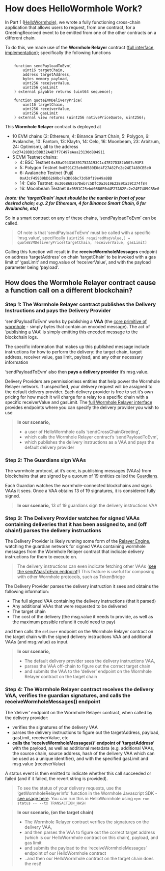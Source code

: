 # How does HelloWormhole Work?

In Part 1 ([HelloWormhole](https://github.com/JoeHowarth/hello-wormhole/)), we wrote a fully functioning cross-chain application that allows users to request, from one contract, for a GreetingReceived event to be emitted from one of the other contracts on a different chain. 

To do this, we made use of the **********************************Wormhole Relayer********************************** contract ([full interface](https://github.com/wormhole-foundation/wormhole/blob/main/ethereum/contracts/interfaces/relayer/IWormholeRelayer.sol), [implementation](https://github.com/wormhole-foundation/wormhole/blob/main/ethereum/contracts/relayer/wormholeRelayer/WormholeRelayer.sol)); specifically the following functions

```solidity

    function sendPayloadToEvm(
        uint16 targetChain,
        address targetAddress,
        bytes memory payload,
        uint256 receiverValue,
        uint256 gasLimit
    ) external payable returns (uint64 sequence);

    function quoteEVMDeliveryPrice(
        uint16 targetChain,
        uint256 receiverValue,
        uint256 gasLimit
    ) external view returns (uint256 nativePriceQuote, uint256);
```

This **********************************Wormhole Relayer********************************** contract is deployed at 

- 10 EVM chains (2: Ethereum, 4: Binance Smart Chain, 5: Polygon, 6: Avalanche, 10: Fantom, 13: Klaytn, 14: Celo, 16: Moonbeam, 23: Arbitrum, 24: Optimism), all to the address `0x27428DD2d3DD32A4D7f7C497eAaa23130d894911`
- 5 EVM Testnet chains:
    - 4: BSC Testnet `0x80aC94316391752A193C1c47E27D382b507c93F3`
    - 5: Polygon Testnet `0x0591C25ebd0580E0d4F27A82Fc2e24E7489CB5e0`
    - 6: Avalanche Testnet (Fuji) `0xA3cF45939bD6260bcFe3D66bc73d60f19e49a8BB`
    - 14: Celo Testnet: `0x306B68267Deb7c5DfCDa3619E22E9Ca39C374f84`
    - 16: Moonbeam Testnet  `0x0591C25ebd0580E0d4F27A82Fc2e24E7489CB5e0`

*********(note: the ‘targetChain’ input should be the number in front of your desired chain; e.g. 2 for Ethereum, 4 for Binance Smart Chain, 6 for Avalanche, etc)*********

So in a smart contract on any of these chains, ‘sendPayloadToEvm’ can be called. 

> Of note is that ‘sendPayloadToEvm’ must be called with a specific ‘msg.value’, specifically `(uint256 requiredMsgValue,) = quoteEVMDeliveryPrice(targetChain, receiverValue, gasLimit)`

Calling this function will result in the **************************************************receiveWormholeMessages************************************************** endpoint on address ‘targetAddress’ on chain ‘targetChain’ to be invoked with a gas limit of ‘gasLimit’ and msg.value of ‘receiverValue’, and with the payload parameter being ‘payload’. 

## How does the Wormhole Relayer contract cause a function call on a different blockchain?

### ******************************************************************************************Step 1: The Wormhole Relayer contract publishes the Delivery Instructions and pays the Delivery Provider******************************************************************************************

‘sendPayloadToEvm’ works by publishing a ******VAA****** (the [core primitive of wormhole](https://docs.wormhole.com/wormhole/explore-wormhole/vaa) - simply bytes that contain an encoded message). The act of ‘[publishing a VAA](https://github.com/wormhole-foundation/wormhole/blob/632a76792651a4945bda994c7dae389f8eb331e5/ethereum/contracts/Implementation.sol#L15)’ is simply emitting this encoded message to the blockchain logs. 

The specific information that makes up this published message include instructions for how to perform the delivery: the target chain, target address, receiver value, gas limit, payload, and any other necessary information

‘sendPayloadToEvm’ also then ******************************************************pays a delivery provider****************************************************** it’s msg.value.

Delivery Providers are permissionless entities that help power the Wormhole Relayer network. If unspecified, your delivery request will be assigned to the default delivery provider. Each delivery provider is free to set it’s own pricing for how much it will charge for a relay to a specific chain with a specific receiverValue and gasLimit. The [full Wormhole Relayer interface](https://github.com/wormhole-foundation/wormhole/blob/main/ethereum/contracts/interfaces/relayer/IWormholeRelayer.sol) provides endpoints where you can specify the delivery provider you wish to use

> **In our scenario,** 
>
> - a user of HelloWormhole calls ‘sendCrossChainGreeting’,
> - which calls the Wormhole Relayer contract’s ‘sendPayloadToEvm’,
> - which publishes the delivery instructions as a VAA and pays the default delivery provider

### ******************************************************************************************Step 2: The Guardians sign VAAs******************************************************************************************

The wormhole protocol, at it’s core, is publishing messages (VAAs) from blockchains that are signed by a quorum of 19 entities called the [Guardians](https://docs.wormhole.com/wormhole/explore-wormhole/guardian). 

Each Guardian watches the wormhole-connected blockchains and signs VAAs it sees. Once a VAA obtains 13 of 19 signatures, it is considered fully signed. 

> **In our scenario,** 13 of 19 guardians sign the delivery instructions VAA


### ******************************************************************************************Step 3: The Delivery Provider watches for signed VAAs containing deliveries that it has been assigned to, and (off chain!) parses the delivery instructions******************************************************************************************

The Delivery Provider is likely running some form of the [Relayer Engine](https://github.com/wormhole-foundation/relayer-engine), watching the guardian network for signed VAAs containing wormhole messages from the Wormhole Relayer contract that indicate delivery instructions for them to execute on. 

> The delivery instructions can even indicate fetching other VAAs ([see the sendVaasToEvm endpoint](https://github.com/wormhole-foundation/wormhole/blob/main/ethereum/contracts/interfaces/relayer/IWormholeRelayer.sol#L119)!) This feature is useful for composing with other Wormhole protocols, such as TokenBridge

The Delivery Provider parses the delivery instruction it sees and obtains the following information:

- The full signed VAA containing the delivery instructions (that it parsed)
- Any additional VAAs that were requested to be delivered
- The target chain
- The cost of the delivery (the msg.value it needs to provide, as well as the maximum possible refund it could need to pay)

and then calls the `deliver` endpoint on the Wormhole Relayer contract on the target chain with the signed delivery instructions VAA and additional VAAs (and msg.value) as input. 

> **In our scenario,** 
>
> - The default delivery provider sees the delivery instructions VAA,
> - parses the VAA off-chain to figure out the correct target chain
> - and submits the VAA to the ‘deliver’ endpoint on the Wormhole Relayer contract on the target chain

### ******************************************************************************************Step 4: The Wormhole Relayer contract receives the delivery VAA, verifies the guardian signatures, and calls the receiveWormholeMessages() endpoint******************************************************************************************

The ‘deliver’ endpoint on the Wormhole Relayer contract, when called by the delivery provider:

- verifies the signatures of the delivery VAA
- parses the delivery instructions to figure out the targetAddress, payload, gasLimit, receiverValue, etc
- **calls the ‘receiveWormholeMessages()’ endpoint of ‘targetAddress’** with the payload, as well as additional metadata (e.g. additional VAAs, the source chain, source address, hash of the delivery VAA which can be used as a unique identifier), and with the specified gasLimit and msg.value (receiverValue)

A status event is then emitted to indicate whether this call succeeded or failed (and if it failed, the revert string is provided). 

> To see the status of your delivery requests, use the ‘getWormholeRelayerInfo’ function in the Wormhole Javascript SDK - [see usage here](https://github.com/JoeHowarth/hello-wormhole/blob/main/ts-scripts/getStatus.ts). You can run this in HelloWormhole using `npm run status -- --tx TRANSACTION_HASH`



> **In our scenario, (on the target chain)** 
>
>- The Wormhole Relayer contract verifies the signatures on the delivery VAA,
>- and then parses the VAA to figure out the correct target address (which is our HelloWormhole contract on this chain), payload, and gas limit
>- and submits the payload to the ‘receiveWormholeMessages’ endpoint of our HelloWormhole contract
>- ..and then our HelloWormhole contract on the target chain does the rest!
